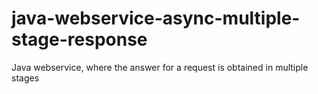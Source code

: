 # java-webservice-async-multiple-stage-response
Java webservice, where the answer for a request is obtained in multiple stages
